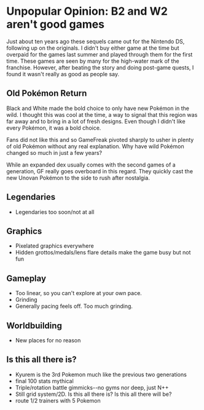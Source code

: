 # Unpopular Opinion: B2 and W2 aren't good games

Just about ten years ago these sequels came out for the Nintendo DS, following up on the originals. I didn't buy either game at the time but overpaid for the games last summer and played through them for the first time. These games are seen by many for the high-water mark of the franchise. However, after beating the story and doing post-game quests, I found it wasn't really as good as people say.

## Old Pokémon Return

Black and White made the bold choice to only have new Pokémon in the wild. I thought this was cool at the time, a way to signal that this region was far away and to bring in a lot of fresh designs. Even though I didn't like every Pokémon, it was a bold choice.

Fans did not like this and so GameFreak pivoted sharply to usher in plenty of old Pokémon without any real explanation. Why have wild Pokémon changed so much in just a few years?

While an expanded dex usually comes with the second games of a generation, GF really goes overboard in this regard. They quickly cast the new Unovan Pokémon to the side to rush after nostalgia.

## Legendaries
- Legendaries too soon/not at all

## Graphics
- Pixelated graphics everywhere
- Hidden grottos/medals/lens flare details make the game busy but not fun

## Gameplay
- Too linear, so you can't explore at your own pace.
- Grinding
- Generally pacing feels off. Too much grinding.
 
## Worldbuilding
- New places for no reason

## Is this all there is?
- Kyurem is the 3rd Pokemon much like the previous two generations
- final 100 stats mythical
- Triple/rotation battle gimmicks--no gyms nor deep, just N++
- Still grid system/2D. Is this all there is? Is this all there will be?
- route 1/2 trainers with 5 Pokemon
